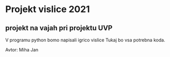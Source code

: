 # Projekt vislice 2021
## projekt na vajah pri projektu UVP

V programu python bomo napisali igrico vislice
Tukaj bo vsa potrebna koda. 

Avtor: Miha Jan 
